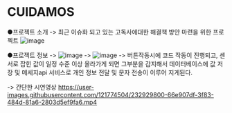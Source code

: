 # CUIDAMOS
●프로젝트 소개
-> 최근 이슈화 되고 있는 고독사에대한 해결책 방안 마련을 위한 프로젝트 
![image](https://user-images.githubusercontent.com/121774504/232929298-30585f1c-3c1e-46f7-8f3a-9afb41e3acc7.png)

●프로젝트 정보
->
![image](https://user-images.githubusercontent.com/121774504/232929330-fa59c76a-faea-4da8-9e44-cf81378d166c.png)
->
![image](https://user-images.githubusercontent.com/121774504/232929379-a6650572-fbec-4b90-9330-afe49f296219.png)
-> 버튼작동시에 코드 작동이 진행되고, 센서로 잡힌 값이 일정 수준 이상 올라가게 되면 그부분을 감지해서 데이터베이스에 값 저장 및 메세지api 서비스로
개인 정보 전달 및 문자 전송이 이루어 지게된다.


-> 간단한 시연영상
https://user-images.githubusercontent.com/121774504/232929800-66e907df-3f83-484d-81a6-2803d5ef9fa6.mp4


